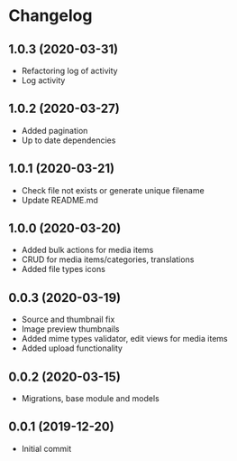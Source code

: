 Changelog
=========

## 1.0.3 (2020-03-31)
 * Refactoring log of activity
 * Log activity

## 1.0.2 (2020-03-27)
 * Added pagination
 * Up to date dependencies
 
## 1.0.1 (2020-03-21)
 * Check file not exists or generate unique filename
 * Update README.md

## 1.0.0 (2020-03-20)
 * Added bulk actions for media items
 * CRUD for media items/categories, translations
 * Added file types icons
 
## 0.0.3 (2020-03-19)
 * Source and thumbnail fix
 * Image preview thumbnails
 * Added mime types validator, edit views for media items
 * Added upload functionality
 
## 0.0.2 (2020-03-15)
 * Migrations, base module and models
 
## 0.0.1 (2019-12-20)
 * Initial commit